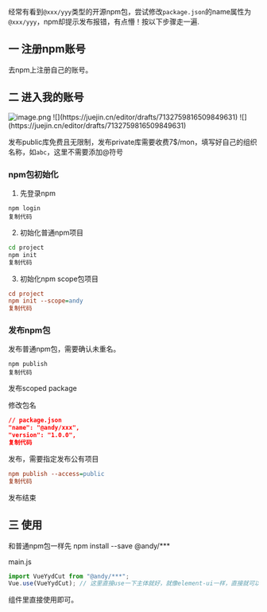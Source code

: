 经常有看到`@xxx/yyy`类型的开源npm包，尝试修改`package.json`的name属性为`@xxx/yyy`，npm却提示发布报错，有点懵！按以下步骤走一遍.

## 一 注册npm账号

去npm上注册自己的账号。

## 二 进入我的账号

![image.png](https://p3-juejin.byteimg.com/tos-cn-i-k3u1fbpfcp/3f13ad1aafe441fd8dab754e0688e098~tplv-k3u1fbpfcp-watermark.image?) ![](https://juejin.cn/editor/drafts/7132759816509849631) ![](https://juejin.cn/editor/drafts/7132759816509849631)

发布public库免费且无限制，发布private库需要收费7$/mon，填写好自己的组织名称，如`abc`，这里不需要添加@符号

### npm包初始化

1.  先登录npm

```
npm login
复制代码
```

2.  初始化普通npm项目

```bash
cd project
npm init
复制代码
```

3.  初始化npm scope包项目

```ini
cd project
npm init --scope=andy
复制代码
```

### 发布npm包

发布普通npm包，需要确认未重名。

```
npm publish
复制代码
```

发布scoped package

修改包名

```json
// package.json 
"name": "@andy/xxx",  
"version": "1.0.0",
复制代码
```

发布，需要指定发布公有项目

```ini
npm publish --access=public
复制代码
```

发布结束

## 三 使用

和普通npm包一样先 npm install --save @andy/***

main.js

```javascript
import VueYydCut from "@andy/***";
Vue.use(VueYydCut); // 这里直接use一下主体就好，就像element-ui一样，直接就可以使用组件了。
```

组件里直接使用即可。